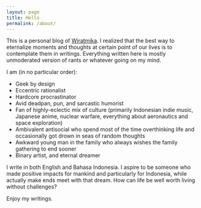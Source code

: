 ```yaml
---
layout: page
title: Hello
permalink: /about/
---
```


This is a personal blog of [Wiratmika](//wiratmika.me). I realized that the best way to eternalize moments and thoughts at certain point of our lives is to contemplate them in writings. Everything written here is mostly unmoderated version of rants or whatever going on my mind.

I am (in no particular order):

* Geek by design
* Eccentric rationalist
* Hardcore procrastinator
* Avid deadpan, pun, and sarcastic humorist
* Fan of highly-eclectic mix of culture (primarily Indonesian indie music, Japanese anime, nuclear warfare, everything about aeronautics and space exploration)
* Ambivalent antisocial who spend most of the time overthinking life and occasionally got drown in seas of random thoughts
* Awkward young man in the family who always wishes the family gathering to end sooner
* Binary artist, and eternal dreamer

I write in both English and Bahasa Indonesia. I aspire to be someone who made positive impacts for mankind and particularly for Indonesia, while actually make ends meet with that dream. How can life be well worth living without challenges?

Enjoy my writings.